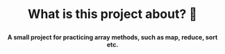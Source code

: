 # <p align = "center"> What is this project about? 🤔 </p>

<p align = "center "><b>A small project for practicing array methods, such as map, reduce, sort etc.</b></p>
